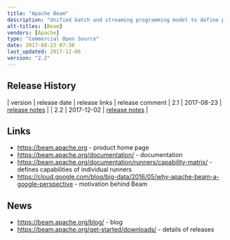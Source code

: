 ```yaml
---
title: "Apache Beam"
description: "Unified batch and streaming programming model to define portable data processing pipelines and execute these using a range of different engines. Originating from the Google Dataflow model, focuses on unifying both styles of processing by treating static data sets as streams (which happen to have a beginning and an end), while achieving data correctness and the ability to handle late-arriving data through a set of abstractions and concepts that give users control over estimated quality of arrived data (completeness), duration to wait for results (latency) and how much speculative/redundant computation to do (cost). Allows business logic, data characteristics and trade-off strategies to be defined via different programming languages through pluggable language SDKs (with out of the box support for Java and Python).  Supports a range of pluggable runtime platforms through pipeline runners, with support for a direct runner (for development and testing pipelines in a non-distributed environment), Apache Apex, Flink, Spark, and (under development) Gearpump runners, and a Google Cloud Dataflow runner. Also supports a growing set of connectors that allow pipelines to read and write data to various data storage systems (IOs). An Apache project, opened sourced by Google in January 2016, graduated in January 2017, with a first stable release (2.0) in May 2017. Written in Java and Python and under active development with a large number of contributors including Google, data Artisans, Talend and PayPal."
alt-titles: [Beam]
vendors: [Apache]
type: "Commercial Open Source"
date: 2017-08-22 07:30
last_updated: 2017-12-06
version: "2.2"
---
```

## Release History

| version | release date | release links | release comment
| 2.1 | 2017-08-23 | [release notes](https://issues.apache.org/jira/secure/ReleaseNote.jspa?projectId=12319527&version=12340528) |
| 2.2 | 2017-12-02 | [release notes](https://issues.apache.org/jira/secure/ReleaseNote.jspa?projectId=12319527&version=12341044) |

## Links

* <https://beam.apache.org> - product home page
* <https://beam.apache.org/documentation/> - documentation
* <https://beam.apache.org/documentation/runners/capability-matrix/> - defines capabilities of individual runners
* <https://cloud.google.com/blog/big-data/2016/05/why-apache-beam-a-google-perspective> - motivation behind Beam

## News

* <https://beam.apache.org/blog/> - blog
* <https://beam.apache.org/get-started/downloads/> - details of releases